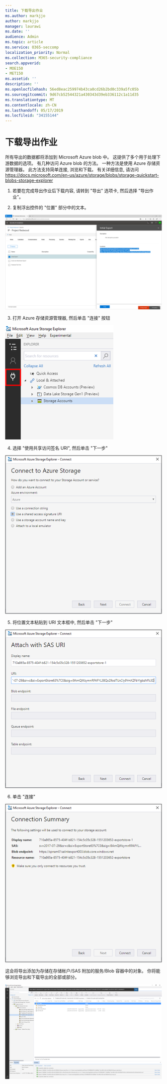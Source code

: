 ```yaml
---
title: 下载导出作业
ms.author: markjjo
author: markjjo
manager: laurawi
ms.date: ''
audience: Admin
ms.topic: article
ms.service: O365-seccomp
localization_priority: Normal
ms.collection: M365-security-compliance
search.appverid:
- MOE150
- MET150
ms.assetid: ''
description: ''
ms.openlocfilehash: 56ed8eac259974b43ca0cd26b2bd0c339a5fc05b
ms.sourcegitcommit: 9d67cb52544321a430343d39eb336112c1a11d35
ms.translationtype: MT
ms.contentlocale: zh-CN
ms.lasthandoff: 05/17/2019
ms.locfileid: "34155144"
---
```

# <a name="download-export-jobs"></a>下载导出作业

所有导出的数据都将添加到 Microsoft Azure blob 中。 这提供了多个用于处理下游数据的选项。 有几种访问 Azure blob 的方法。 一种方法是使用 Azure 存储资源管理器。 此方法支持简单连接, 浏览和下载。 有关详细信息, 请访问<https://docs.microsoft.com/en-us/azure/storage/blobs/storage-quickstart-blobs-storage-explorer>

1.  若要在完成导出作业后下载内容, 请转到 "导出" 选项卡, 然后选择 "导出作业"。

2.  复制浮出控件的 "位置" 部分中的文本。

![](../media/eDiscoExportJob.png)

3.  打开 Azure 存储资源管理器, 然后单击 "连接" 按钮

![](../media/AzureStorageConnect.png)

4.  选择 "使用共享访问签名 URI", 然后单击 "下一步"

![](../media/AzureStorageConnect2.png)

5.  将位置文本粘贴到 URI 文本框中, 然后单击 "下一步"

![](../media/AzureStorageConnect3.png)

6.  单击 "连接"

![](../media/AzureStorageConnect4.png)

这会将导出添加为存储在存储帐户/SAS 附加的服务/Blob 容器中的对象。 你将能够浏览导出和下载导出的全部或部分。

![](../media/AzureStorageConnect5.png)